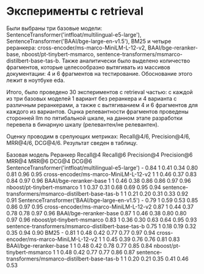 # Эксперименты с retrieval
Были выбраны три базовые модели: SentenceTransformer('intfloat/multilingual-e5-large'), SentenceTransformer('BAAI/bge-large-en-v1.5'), BM25 и четыре реранкера: cross-encoder/ms-marco-MiniLM-L-12-v2, BAAI/bge-reranker-base, nboost/pt-tinybert-msmarco, sentence-transformers/msmarco-distilbert-base-tas-b. Также аналитически было выделено количество фрагментов, которые целесообразно вытягивать из массивов документации: 4 и 6 фрагментов на тестирование. Обоснование этого лежит в ноутбуке eda.

Итого, было проведено 30 экспериментов с retrieval частью: с каждой из три базовых моделей 1 вариант без реранкера и 4 варианта с различным реранкерами, а также с вытягиванием 4 и 6 фрагментов для каждого из вариантов. Оцнка релевантности фрагментов проведены сторонней llm по пятибальной шкале, на данном этапе разработки перевела в бинарную шкалу (релевантен/не релевантен).

Оценку проводим в срелующих метриках: Recall@4/6, Precision@4/6, MRR@4/6, DCG@4/6. Результат сведен в таблицу.

Базовая модель	Реранкер	Recall@4	Recall@6	Precision@4	Precision@6	MRR@4	MRR@6	DCG@4	DCG@6
SentenceTransformer('intfloat/multilingual-e5-large')	-	0.84	1	0.41	0.34	0.80	0.81	0.96	0.95
	cross-encoder/ms-marco-MiniLM-L-12-v2	1	1	0.46	0.37	0.83	0.84	0.97	0.96
	BAAI/bge-reranker-base	1	1	0.46	0.38	0.86	0.86	0.97	0.96
	nboost/pt-tinybert-msmarco	1	1	0.37	0.31	0.68	0.69	0.95	0.94
	sentence-transformers/msmarco-distilbert-base-tas-b	1	1	0.21	0.20	0.31	0.33	0.92	0.91
SentenceTransformer('BAAI/bge-large-en-v1.5')	-	0.79	1	0.59	0.53	0.85	0.86	0.97	0.95
	cross-encoder/ms-marco-MiniLM-L-12-v2	0.87	1	0.44	0.37	0.78	0.78	0.97	0.96
	BAAI/bge-reranker-base	0.87	1	0.46	0.38	0.80	0.80	0.97	0.96
	nboost/pt-tinybert-msmarco	0.83	1	0.36	0.30	0.63	0.64	0.95	0.93
	sentence-transformers/msmarco-distilbert-base-tas-b	0.75	1	0.18	0.19	0.32	0.35	0.94	0.90
BM25	-	0.81	1	0.48	0.42	0.77	0.77	0.97	0.94
	cross-encoder/ms-marco-MiniLM-L-12-v2	1	1	0.45	0.39	0.76	0.76	0.81	0.83
	BAAI/bge-reranker-base	1	1	0.48	0.42	0.78	0.77	0.85	0.84
	nboost/pt-tinybert-msmarco	1	1	0.48	0.42	0.77	0.77	0.86	0.87
	sentence-transformers/msmarco-distilbert-base-tas-b	1	1	0.20	0.21	0.35	0.41	0.46	0.53
